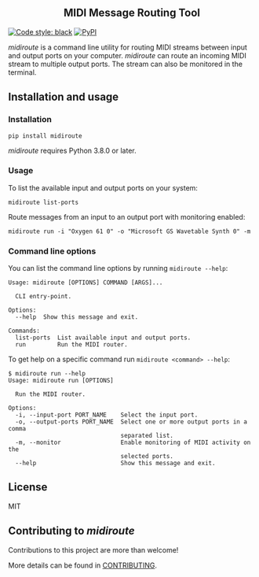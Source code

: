 <h2 align="center">MIDI Message Routing Tool</h2>

<a href="https://github.com/psf/black"><img alt="Code style: black" src="https://img.shields.io/badge/code%20style-black-000000.svg"></a>
<a href="https://pypi.org/project/midiroute/"><img alt="PyPI" src="https://img.shields.io/pypi/v/midiroute"></a>

_midiroute_ is a command line utility for routing MIDI streams between input and output ports on your computer.
_midiroute_ can route an incoming MIDI stream to multiple output ports. The stream can also be monitored in the terminal.

## Installation and usage

### Installation

`pip install midiroute`

_midiroute_ requires Python 3.8.0 or later.

### Usage

To list the available input and output ports on your system:

```
midiroute list-ports
```

Route messages from an input to an output port with monitoring enabled:

```
midiroute run -i "Oxygen 61 0" -o "Microsoft GS Wavetable Synth 0" -m
```

### Command line options

You can list the command line options by running `midiroute --help`:

```
Usage: midiroute [OPTIONS] COMMAND [ARGS]...

  CLI entry-point.

Options:
  --help  Show this message and exit.

Commands:
  list-ports  List available input and output ports.
  run         Run the MIDI router.
```

To get help on a specific command run `midiroute <command> --help`:

```
$ midiroute run --help
Usage: midiroute run [OPTIONS]

  Run the MIDI router.

Options:
  -i, --input-port PORT_NAME    Select the input port.
  -o, --output-ports PORT_NAME  Select one or more output ports in a comma
                                separated list.
  -m, --monitor                 Enable monitoring of MIDI activity on the
                                selected ports.
  --help                        Show this message and exit.
```

## License

MIT

## Contributing to _midiroute_

Contributions to this project are more than welcome!

More details can be found in [CONTRIBUTING](CONTRIBUTING.md).
